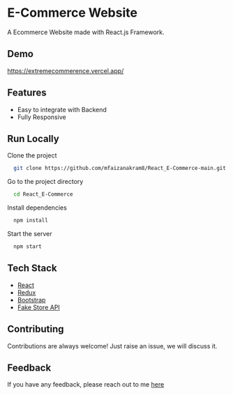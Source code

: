 # E-Commerce Website

A Ecommerce Website made with React.js Framework.


## Demo

https://extremecommerence.vercel.app/

## Features

- Easy to integrate with Backend
- Fully Responsive




## Run Locally

Clone the project

```bash
  git clone https://github.com/mfaizanakram8/React_E-Commerce-main.git
```

Go to the project directory

```bash
  cd React_E-Commerce
```

Install dependencies

```bash
  npm install
```

Start the server

```bash
  npm start
```



## Tech Stack

* [React](https://reactjs.org/)
* [Redux](https://redux.js.org/)
* [Bootstrap](https://getbootstrap.com/)
* [Fake Store API](https://fakestoreapi.com/)

## Contributing

Contributions are always welcome!
Just raise an issue, we will discuss it.


## Feedback

If you have any feedback, please reach out to me [here](https://www.instagram.com/akram.mfaizan/)


